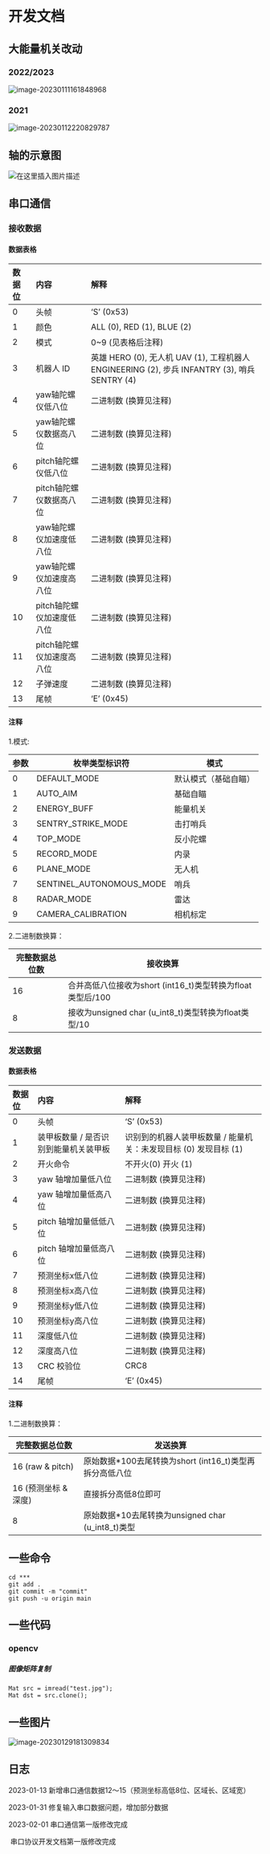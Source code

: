 

# 开发文档

## 大能量机关改动

### 2022/2023

![image-20230111161848968](pic/image-20230111161848968.png)



### 2021

![image-20230112220829787](pic/image-20230112220829787.png)

## 轴的示意图

![在这里插入图片描述](pic/cord.png)

## 串口通信

### 接收数据

#### 数据表格


| 数据位 | 内容                      | 解释                                                         |
| :----- | :------------------------ | :----------------------------------------------------------- |
| 0      | 头帧                      | ‘S’ (0x53)                                                   |
| 1      | 颜色                      | ALL (0), RED (1), BLUE (2)                                   |
| 2      | 模式                      | 0~9 (见表格后注释)                                           |
| 3      | 机器人 ID                 | 英雄 HERO (0), 无人机 UAV (1), 工程机器人 ENGINEERING (2), 步兵 INFANTRY (3), 哨兵 SENTRY (4) |
| 4      | yaw轴陀螺仪低八位         | 二进制数 (换算见注释)                                        |
| 5      | yaw轴陀螺仪数据高八位     | 二进制数 (换算见注释)                                        |
| 6      | pitch轴陀螺仪低八位       | 二进制数 (换算见注释)                                        |
| 7      | pitch轴陀螺仪数据高八位   | 二进制数 (换算见注释)                                        |
| 8      | yaw轴陀螺仪加速度低八位   | 二进制数 (换算见注释)                                        |
| 9      | yaw轴陀螺仪加速度高八位   | 二进制数 (换算见注释)                                        |
| 10     | pitch轴陀螺仪加速度低八位 | 二进制数 (换算见注释)                                        |
| 11     | pitch轴陀螺仪加速度高八位 | 二进制数 (换算见注释)                                        |
| 12     | 子弹速度                  | 二进制数 (换算见注释)                                        |
| 13     | 尾帧                      | ‘E’ (0x45)                                                   |

#### 注释

1.模式:

| 参数 | 枚举类型标识符           | 模式                 |
| ---- | ------------------------ | -------------------- |
| 0    | DEFAULT_MODE             | 默认模式（基础自瞄） |
| 1    | AUTO_AIM                 | 基础自瞄             |
| 2    | ENERGY_BUFF              | 能量机关             |
| 3    | SENTRY_STRIKE_MODE       | 击打哨兵             |
| 4    | TOP_MODE                 | 反小陀螺             |
| 5    | RECORD_MODE              | 内录                 |
| 6    | PLANE_MODE               | 无人机               |
| 7    | SENTINEL_AUTONOMOUS_MODE | 哨兵                 |
| 8    | RADAR_MODE               | 雷达                 |
| 9    | CAMERA_CALIBRATION       | 相机标定             |

2.二进制数换算：

| 完整数据总位数 | 接收换算                                                   |
| -------------- | ---------------------------------------------------------- |
| 16             | 合并高低八位接收为short (int16_t)类型转换为float类型后/100 |
| 8              | 接收为unsigned char (u_int8_t)类型转换为float类型/10       |

### 发送数据

#### 数据表格


| 数据位 | 内容                                  | 解释                                                         |
| :----- | :------------------------------------ | :----------------------------------------------------------- |
| 0      | 头帧                                  | ‘S’ (0x53)                                                   |
| 1      | 装甲板数量 / 是否识别到能量机关装甲板 | 识别到的机器人装甲板数量 / 能量机关：未发现目标 (0) 发现目标 (1) |
| 2      | 开火命令                              | 不开火(0) 开火 (1)                                           |
| 3      | yaw 轴增加量低八位                    | 二进制数 (换算见注释)                                        |
| 4      | yaw 轴增加量低高八位                  | 二进制数 (换算见注释)                                        |
| 5      | pitch 轴增加量低低八位                | 二进制数 (换算见注释)                                        |
| 6      | pitch 轴增加量低高八位                | 二进制数 (换算见注释)                                        |
| 7      | 预测坐标x低八位                       | 二进制数 (换算见注释)                                        |
| 8      | 预测坐标x高八位                       | 二进制数 (换算见注释)                                        |
| 9      | 预测坐标y低八位                       | 二进制数 (换算见注释)                                        |
| 10     | 预测坐标y高八位                       | 二进制数 (换算见注释)                                        |
| 11     | 深度低八位                            | 二进制数 (换算见注释)                                        |
| 12     | 深度高八位                            | 二进制数 (换算见注释)                                        |
| 13     | CRC 校验位                            | CRC8                                                         |
| 14     | 尾帧                                  | ‘E’ (0x45)                                                   |

#### 注释

1.二进制数换算：

| 完整数据总位数       | 发送换算                                                |
| -------------------- | ------------------------------------------------------- |
| 16 (raw & pitch)     | 原始数据*100去尾转换为short (int16_t)类型再拆分高低八位 |
| 16 (预测坐标 & 深度) | 直接拆分高低8位即可                                     |
| 8                    | 原始数据*10去尾转换为unsigned char (u_int8_t)类型       |



## 一些命令

```
cd ***
git add .
git commit -m "commit"
git push -u origin main
```

## 一些代码

### opencv

##### 图像矩阵复制

```
Mat src = imread("test.jpg");
Mat dst = src.clone();
```

## 一些图片

![image-20230129181309834](pic/image-20230129181309834.png)



## 日志

2023-01-13 新增串口通信数据12～15（预测坐标高低8位、区域长、区域宽）

2023-01-31 修复输入串口数据问题，增加部分数据

2023-02-01 串口通信第一版修改完成

​                     串口协议开发文档第一版修改完成